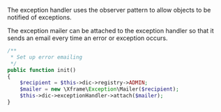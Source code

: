 The exception handler uses the observer pattern to allow objects to be notified of exceptions.

The exception mailer can be attached to the exception handler so that it sends an email every time an error or exception occurs.

```php
/**
 * Set up error emailing
 */
public function init()
{
    $recipient = $this->dic->registry->ADMIN;
    $mailer = new \Xframe\Exception\Mailer($recipient);
    $this->dic->exceptionHandler->attach($mailer);
}
```
